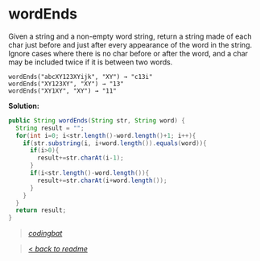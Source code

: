 # wordEnds

Given a string and a non-empty word string, return a string made of each char just before and just after every appearance of the word in the string. Ignore cases where there is no char before or after the word, and a char may be included twice if it is between two words.

```
wordEnds("abcXY123XYijk", "XY") → "c13i"
wordEnds("XY123XY", "XY") → "13"
wordEnds("XY1XY", "XY") → "11"
```

**Solution:**

```java
public String wordEnds(String str, String word) {
  String result = "";
  for(int i=0; i<str.length()-word.length()+1; i++){
    if(str.substring(i, i+word.length()).equals(word)){
      if(i>0){
        result+=str.charAt(i-1);
      }
      if(i<str.length()-word.length()){
        result+=str.charAt(i+word.length());
      }
    }
  }
  return result;
}
```

> _[codingbat](https://codingbat.com/prob/p147538)_

> [< _back to readme_](FINDREPLACEREADME)